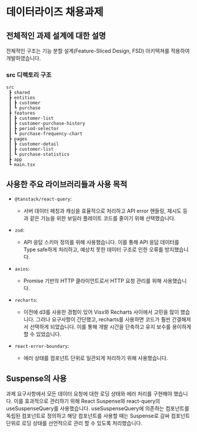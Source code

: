 # 데이터라이즈 채용과제

## 전체적인 과제 설계에 대한 설명

전체적인 구조는 기능 분할 설계(Feature-Sliced Design, FSD) 아키텍쳐를 적용하여 개발하였습니다.

### src 디렉토리 구조

```
src
 ┣ shared
 ┣ entities
 ┃ ┣ customer
 ┃ ┗ purchase
 ┣ features
 ┃ ┣ customer-list
 ┃ ┣ customer-purchase-history
 ┃ ┣ period-selector
 ┃ ┗ purchase-frequency-chart
 ┣ pages
 ┃ ┣ customer-detail
 ┃ ┣ customer-list
 ┃ ┗ purchase-statistics
 ┣ app
 ┗ main.tsx
```

## 사용한 주요 라이브러리들과 사용 목적

- `@tanstack/react-query`:

  - 서버 데이터 페칭과 캐싱을 효율적으로 처리하고 API error 핸들링, 재시도 등과 같은 기능을 위한 보일러 플레이트 코드를 줄이기 위해 선택했습니다.

- `zod`:

  - API 응답 스키마 정의를 위해 사용했습니다. 이를 통해 API 응답 데이터를 Type safe하게 처리하고, 예상치 못한 데이터 구조로 인한 오류를 방지했습니다.

- `axios`:

  - Promise 기반의 HTTP 클라이언트로서 HTTP 요청 관리를 위해 사용했습니다.

- `recharts`:

  - 이전에 d3를 사용한 경험이 있어 Visx와 Recharts 사이에서 고민을 많이 했습니다. 그러나 요구사항이 간단했고, recharts를 사용하면 코드가 훨씬 간결해져서 선택하게 되었습니다. 이를 통해 개발 시간을 단축하고 유지 보수를 용이하게 할 수 있었습니다.

- `react-error-boundary`:
  - 에러 상태를 컴포넌트 단위로 일관되게 처리하기 위해 사용했습니다.

## Suspense의 사용

과제 요구사항에서 모든 데이터 요청에 대한 로딩 상태와 에러 처리를 구현해야 했습니다. 이를 효과적으로 관리하기 위해 React Suspense와 react-query의 useSuspenseQuery를 사용했습니다.
useSuspenseQuery에 의존하는 컴포넌트를 독립된 컴포넌트로 정의하고 해당 컴포넌트를 사용할 때는 Suspense로 감싸 컴포넌트 단위로 로딩 상태를 선언적으로 관리 할 수 있도록 처리했습니다.
